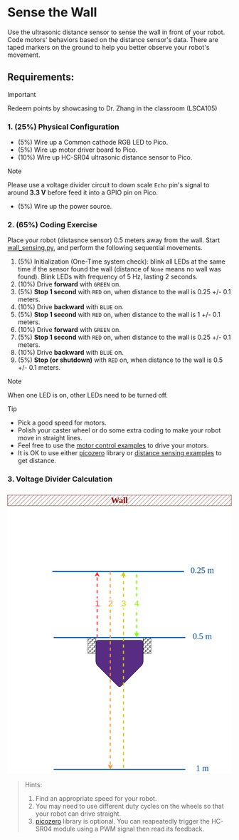 # Sense the Wall 
Use the ultrasonic distance sensor to sense the wall in front of your robot. 
Code motors' behaviors based on the distance sensor's data. 
There are taped markers on the ground to help you better observe your robot's movement. 

## Requirements:
> [!IMPORTANT]
> Redeem points by showcasing to Dr. Zhang in the classroom (LSCA105)

### 1. (25%) Physical Configuration
- (5%) Wire up a Common cathode RGB LED to Pico.
- (5%) Wire up motor driver board to Pico.
- (10%) Wire up HC-SR04 ultrasonic distance sensor to Pico. 
> [!NOTE]
> Please use a voltage divider circuit to down scale `Echo` pin's signal to around **3.3 V** before feed it into a GPIO pin on Pico.
- (5%) Wire up the power source.
    
### 2. (65%) Coding Exercise
Place your robot (distasnce sensor) 0.5 meters away from the wall. Start [wall_sensing.py](wall_sensing.py), and perform the following sequential movements.

1. (5%) Initialization (One-Time system check): blink all LEDs at the same time if the sensor found the wall (distance of `None` means no wall was found).
Blink LEDs with frequency of 5 Hz, lasting 2 seconds.
2. (10%) Drive **forward** with `GREEN` on.
3. (5%) **Stop 1 second** with `RED` on, when distance to the wall is 0.25 +/- 0.1 meters.
4. (10%) Drive **backward** with `BLUE` on.
5. (5%) **Stop 1 second** with `RED` on, when distance to the wall is 1 +/- 0.1 meters.
6. (10%) Drive **forward** with `GREEN` on.
7. (5%) **Stop 1 second** with `RED` on, when distance to the wall is 0.25 +/- 0.1 meters.
8. (10%) Drive **backward** with `BLUE` on.
9. (5%) **Stop (or shutdown)** with `RED` on, when distance to the wall is 0.5 +/- 0.1 meters.

> [!NOTE]
> When one LED is on, other LEDs need to be turned off.

> [!TIP]
> - Pick a good speed for motors.
> - Polish your caster wheel or do some extra coding to make your robot move in straight lines.
> - Feel free to use the [motor control examples](https://github.com/linzhangUCA/3421example-motor_control) to drive your motors.
> - It is OK to use either [picozero](https://picozero.readthedocs.io/en/latest/) library or [distance sensing examples](https://github.com/linzhangUCA/3421example-ultrasonic_sensor) to get distance.

### 3. Voltage Divider Calculation


![wall_sense](/wall_sensing.png)

> Hints:
> 1. Find an appropriate speed for your robot.
> 2. You may need to use different duty cycles on the wheels so that your robot can drive straight.
> 3. [picozero](https://picozero.readthedocs.io/en/latest/) library is optional. You can reapeatedly trigger the HC-SR04 module using a PWM signal then read its feedback.


